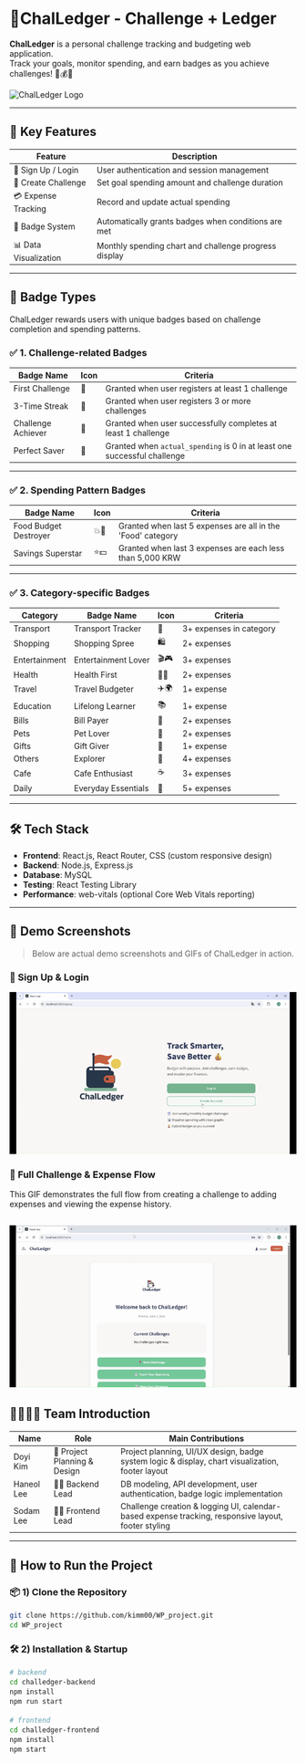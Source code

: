 # 💸ChalLedger - Challenge + Ledger

**ChalLedger** is a personal challenge tracking and budgeting web application.  
Track your goals, monitor spending, and earn badges
as you achieve challenges! 🎯💰🏅

<img src="https://raw.githubusercontent.com/kimm00/WP_project/main/challedger-frontend/public/logo-main.png" alt="ChalLedger Logo" width="300"/>

---



## 🌟 Key Features

| Feature | Description |
|---------|-------------|
| 🔐 Sign Up / Login | User authentication and session management |
| 🧾 Create Challenge | Set goal spending amount and challenge duration |
| 💳 Expense Tracking | Record and update actual spending |
| 🏅 Badge System | Automatically grants badges when conditions are met |
| 📊 Data Visualization | Monthly spending chart and challenge progress display |

---

## 🏅 Badge Types

ChalLedger rewards users with unique badges based on challenge completion and spending patterns.

### ✅ 1. Challenge-related Badges

| Badge Name         | Icon | Criteria                                                                 |
|--------------------|------|--------------------------------------------------------------------------|
| First Challenge    | 🎉   | Granted when user registers at least 1 challenge                         |
| 3-Time Streak      | 🏅   | Granted when user registers 3 or more challenges                         |
| Challenge Achiever | 🎯   | Granted when user successfully completes at least 1 challenge            |
| Perfect Saver      | 🧊   | Granted when `actual_spending` is 0 in at least one successful challenge |

---

### ✅ 2. Spending Pattern Badges

| Badge Name              | Icon   | Criteria                                                                 |
|-------------------------|--------|--------------------------------------------------------------------------|
| Food Budget Destroyer   | 💥🍔   | Granted when last 5 expenses are all in the 'Food' category              |
| Savings Superstar       | ⭐💵   | Granted when last 3 expenses are each less than 5,000 KRW                |

---

### ✅ 3. Category-specific Badges

| Category      | Badge Name             | Icon    | Criteria              |
|---------------|------------------------|---------|------------------------|
| Transport     | Transport Tracker       | 🚗      | 3+ expenses in category |
| Shopping      | Shopping Spree          | 🛍️      | 2+ expenses             |
| Entertainment | Entertainment Lover     | 🎬🎮    | 3+ expenses             |
| Health        | Health First            | 💪🥗    | 2+ expenses             |
| Travel        | Travel Budgeter         | ✈️🌍    | 1+ expense              |
| Education     | Lifelong Learner        | 📚      | 1+ expense              |
| Bills         | Bill Payer              | 🧾      | 2+ expenses             |
| Pets          | Pet Lover               | 🐾      | 2+ expenses             |
| Gifts         | Gift Giver              | 🎁      | 1+ expense              |
| Others        | Explorer                | 🧭      | 4+ expenses             |
| Cafe          | Cafe Enthusiast         | ☕      | 3+ expenses             |
| Daily         | Everyday Essentials     | 🛒      | 5+ expenses             |


---

## 🛠 Tech Stack

- **Frontend**: React.js, React Router, CSS (custom responsive design)  
- **Backend**: Node.js, Express.js  
- **Database**: MySQL  
- **Testing**: React Testing Library  
- **Performance**: web-vitals (optional Core Web Vitals reporting)

---

## 📸 Demo Screenshots

> Below are actual demo screenshots and GIFs of ChalLedger in action.

### 🔐 Sign Up & Login  
![Sign Up and Login](https://raw.githubusercontent.com/kimm00/WP_project/main/challedger-frontend/public/signup-login.gif)

### 📝 Full Challenge & Expense Flow  
This GIF demonstrates the full flow from creating a challenge to adding expenses and viewing the expense history.

![Challenge and Expense Flow](https://raw.githubusercontent.com/kimm00/WP_project/main/challedger-frontend/public/challenge-expense.gif)
---

## 👨‍👩‍👧‍👦 Team Introduction

| Name         | Role                        | Main Contributions                                                                 |
|--------------|-----------------------------|-------------------------------------------------------------------------------------|
| Doyi Kim     | 🧠 Project Planning & Design | Project planning, UI/UX design, badge system logic & display, chart visualization, footer layout |
| Haneol Lee  | 👨‍💻 Backend Lead             | DB modeling, API development, user authentication, badge logic implementation      |
| Sodam Lee    | 👩‍🎨 Frontend Lead            | Challenge creation & logging UI, calendar-based expense tracking, responsive layout, footer styling |

---

## 🧪 How to Run the Project

### 📦 1) Clone the Repository

```bash
git clone https://github.com/kimm00/WP_project.git
cd WP_project
```

### 🛠️ 2) Installation & Startup 

```bash
# backend
cd challedger-backend
npm install
npm run start

# frontend
cd challedger-frontend
npm install
npm start
